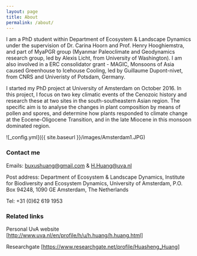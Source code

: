 ```yaml
---
layout: page
title: About
permalink: /about/
---
```



I am a PhD student within Department of Ecosystem & Landscape Dynamics under the supervision of Dr. Carina Hoorn and Prof. Henry Hooghiemstra, and part of MyaPGR group (Myanmar Paleoclimate and Geodynamics research group, led by Alexis Licht, from University of Washington). I am also involved in a ERC consolidator grant - MAGIC, Monsoons of Asia caused Greenhouse to Icehouse Cooling, led by Guillaume Dupont-nivet, from CNRS and Univeristy of Potsdam, Germany.


I started my PhD project at University of Amsterdam on October 2016. In this project, I focus on two key climatic events of the Cenozoic history and research these at two sites in the south-southeastern Asian region. The specific aim is to analyse the changes in plant composition by means of pollen and spores, and determine how plants responded to climate change at the Eocene-Oligocene Transition, and in the late Miocene in this monsoon dominated region.

![_config.yml]({{ site.baseurl }}/images/Amsterdam1.JPG)


### Contact me

Emails: [buxushuang@gmail.com](mailto:buxushuang@gmail.com) & [H.Huang@uva.nl](mailto:H.Huang@uva.nl)

Post address: Department of Ecosystem & Landscape Dynamics, Institute for Biodiversity and Ecosystem Dynamics, University of Amsterdam, P.O. Box 94248, 1090 GE Amsterdam, The Netherlands

Tel: +31 (0)62 619 1953	


### Related links

Personal UvA website [http://www.uva.nl/en/profile/h/u/h.huang/h.huang.html]

Researchgate [https://www.researchgate.net/profile/Huasheng_Huang]
